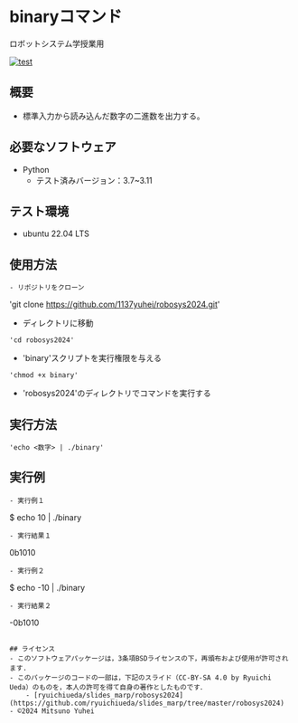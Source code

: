 # binaryコマンド
ロボットシステム学授業用

[![test](https://github.com/1137yuhei/robosys2024/actions/workflows/test.yml/badge.svg)](https://github.com/1137yuhei/robosys2024/actions/workflows/test.yml)

## 概要

- 標準入力から読み込んだ数字の二進数を出力する。


## 必要なソフトウェア

- Python
  - テスト済みバージョン：3.7~3.11

## テスト環境

- ubuntu 22.04 LTS


## 使用方法
```
- リポジトリをクローン
```
'git clone https://github.com/1137yuhei/robosys2024.git'

- ディレクトリに移動
```
'cd robosys2024'
```
- 'binary'スクリプトを実行権限を与える
```
'chmod +x binary'
```
- 'robosys2024'のディレクトリでコマンドを実行する

## 実行方法
```
'echo <数字> | ./binary'
```
## 実行例
```
- 実行例１
```
$ echo 10 | ./binary
```
- 実行結果１
```
0b1010
```
- 実行例２
```
$ echo -10 | ./binary
```
- 実行結果２
```
-0b1010
```

## ライセンス
- このソフトウェアパッケージは，3条項BSDライセンスの下，再頒布および使用が許可されます.
- このパッケージのコードの一部は，下記のスライド（CC-BY-SA 4.0 by Ryuichi Ueda）のものを，本人の許可を得て自身の著作としたものです．
    - [ryuichiueda/slides_marp/robosys2024](https://github.com/ryuichiueda/slides_marp/tree/master/robosys2024)
- ©2024 Mitsuno Yuhei
